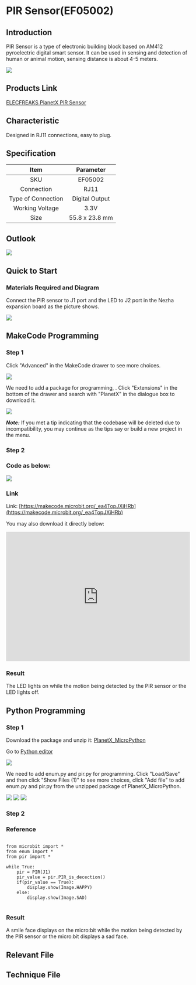 # PIR Sensor(EF05002)

## Introduction

PIR Sensor is a type of electronic building block based on AM412 pyroelectric digital smart sensor. It can be used in sensing and detection of human or animal motion, sensing distance is about 4-5 meters.

![](./images/05002_01.png)
## Products Link

[ELECFREAKS PlanetX PIR Sensor](https://shop.elecfreaks.com/products/elecfreaks-planetx-pir-sensor?_pos=1&_sid=a0b4ec6ae&_ss=r)


## Characteristic

 Designed in RJ11 connections, easy to plug. 

## Specification


Item | Parameter 
:-: | :-:
SKU|EF05002
Connection|RJ11
Type of Connection|Digital Output
Working Voltage|3.3V
Size|55.8 x 23.8 mm

## Outlook



![](./images/05002_02.png)


## Quick to Start


### Materials Required and Diagram


 Connect the PIR sensor to J1 port and the LED  to J2 port in the Nezha expansion board as the picture shows. 


![](./images/05002_03.png)

## MakeCode Programming


### Step 1
Click "Advanced" in the MakeCode drawer to see more choices. 

![](./images/05001_04.png)

We need to add a package for programming, . Click "Extensions" in the bottom of the drawer and search with "PlanetX" in the dialogue box to download it. 

![](./images/05001_05.png)

***Note:*** If you met a tip indicating that the codebase will be deleted due to incompatibility, you may continue as the tips say or build a new project in the menu. 
### Step 2

### Code as below:

![](./images/05002_06.png)


### Link
Link: [https://makecode.microbit.org/_ea4TopJXiHRb](https://makecode.microbit.org/_ea4TopJXiHRb)

You may also download it directly below: 

<div style="position:relative;height:0;padding-bottom:70%;overflow:hidden;"><iframe style="position:absolute;top:0;left:0;width:100%;height:100%;" src="https://makecode.microbit.org/#pub:_ea4TopJXiHRb" frameborder="0" sandbox="allow-popups allow-forms allow-scripts allow-same-origin"></iframe></div>  


### Result
 The LED lights on while the motion being detected by the PIR sensor or the LED lights off. 

## Python Programming 



### Step 1
Download the package and unzip it: [PlanetX_MicroPython](https://github.com/lionyhw/PlanetX_MicroPython/archive/master.zip)

Go to  [Python editor](https://python.microbit.org/v/2.0)

![](./images/05001_07.png)

We need to add enum.py and pir.py for programming. Click "Load/Save" and then click "Show Files (1)" to see more choices, click "Add file" to add enum.py and pir.py from the unzipped package of PlanetX_MicroPython. 

![](./images/05001_08.png)
![](./images/05001_09.png)
![](./images/05002_10.png)

### Step 2

### Reference

```

from microbit import *
from enum import *
from pir import *

while True:
    pir = PIR(J1)
    pir_value = pir.PIR_is_decection()
    if(pir_value == True):
        display.show(Image.HAPPY)
    else:
        display.show(Image.SAD)
        
```


### Result
 A smile face displays on the micro:bit while the motion being detected by the PIR sensor or the micro:bit displays a sad face.

## Relevant File


## Technique File

